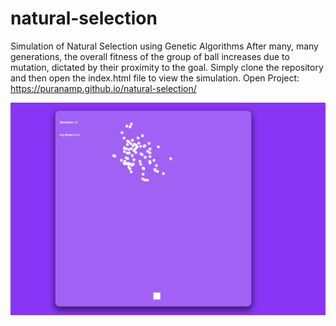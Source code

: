 # natural-selection

Simulation of Natural Selection using Genetic Algorithms
After many, many generations, the overall fitness of the group of ball increases due to mutation, dictated by their proximity to the
goal. Simply clone the repository and then open the index.html file to view the simulation.
Open Project: https://puranamp.github.io/natural-selection/

![Alt text](demo.png?raw=true "Title")
